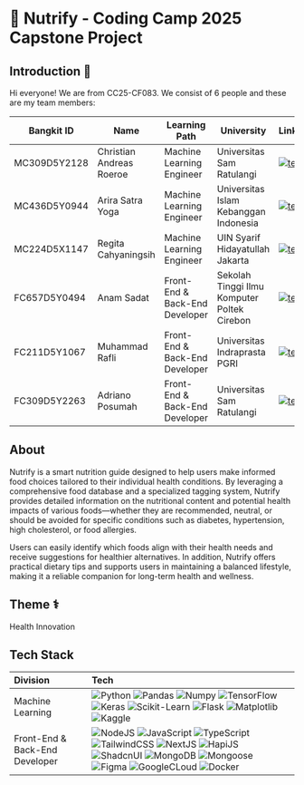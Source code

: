 # 📣 Nutrify - Coding Camp 2025 Capstone Project

## Introduction 👋

Hi everyone! We are from CC25-CF083. We consist of 6 people and these are my team members:

| Bangkit ID   | Name                     | Learning Path                  | University                                  | LinkedIn                                                                                                                                                                   |
| ------------ | ------------------------ | ------------------------------ | ------------------------------------------- | -------------------------------------------------------------------------------------------------------------------------------------------------------------------------- |
| MC309D5Y2128 | Christian Andreas Roeroe | Machine Learning Engineer      | Universitas Sam Ratulangi                   | [![text](https://img.shields.io/badge/LinkedIn-0077B5?style=for-the-badge&logo=linkedin&logoColor=white)](https://www.linkedin.com/in/christian-andreas-roeroe-452429259/) |
| MC436D5Y0944 | Arira Satra Yoga         | Machine Learning Engineer      | Universitas Islam Kebanggan Indonesia       | [![text](https://img.shields.io/badge/LinkedIn-0077B5?style=for-the-badge&logo=linkedin&logoColor=white)](https://www.linkedin.com/in/arsagaa/)                            |
| MC224D5X1147 | Regita Cahyaningsih      | Machine Learning Engineer      | UIN Syarif Hidayatullah Jakarta             | [![text](https://img.shields.io/badge/LinkedIn-0077B5?style=for-the-badge&logo=linkedin&logoColor=white)](https://www.linkedin.com/in/regita-cahyaningsih-461b69227/)      |
| FC657D5Y0494 | Anam Sadat               | Front-End & Back-End Developer | Sekolah Tinggi Ilmu Komputer Poltek Cirebon | [![text](https://img.shields.io/badge/LinkedIn-0077B5?style=for-the-badge&logo=linkedin&logoColor=white)](https://www.linkedin.com/in/anamsadat/)                          |
| FC211D5Y1067 | Muhammad Rafli           | Front-End & Back-End Developer | Universitas Indraprasta PGRI                | [![text](https://img.shields.io/badge/LinkedIn-0077B5?style=for-the-badge&logo=linkedin&logoColor=white)](https://www.linkedin.com/in/mhmmdrafli3/)                        |
| FC309D5Y2263 | Adriano Posumah          | Front-End & Back-End Developer | Universitas Sam Ratulangi                   | [![text](https://img.shields.io/badge/LinkedIn-0077B5?style=for-the-badge&logo=linkedin&logoColor=white)](https://www.linkedin.com/in/adriano-posumah/)                    |

## About

Nutrify is a smart nutrition guide designed to help users make informed food choices tailored to their individual health conditions. By leveraging a comprehensive food database and a specialized tagging system, Nutrify provides detailed information on the nutritional content and potential health impacts of various foods—whether they are recommended, neutral, or should be avoided for specific conditions such as diabetes, hypertension, high cholesterol, or food allergies.

Users can easily identify which foods align with their health needs and receive suggestions for healthier alternatives. In addition, Nutrify offers practical dietary tips and supports users in maintaining a balanced lifestyle, making it a reliable companion for long-term health and wellness.

## Theme ⚕️

Health Innovation

## Tech Stack

| Division                       | Tech                                                                                                                                                                                                                                                                                                                                                                                                                                                                                                                                                                                                                                                                                                                                                                                                                                                                                                                                                                                                                                                                                                                                                                                                                                                                                                                     |
| :----------------------------- | :----------------------------------------------------------------------------------------------------------------------------------------------------------------------------------------------------------------------------------------------------------------------------------------------------------------------------------------------------------------------------------------------------------------------------------------------------------------------------------------------------------------------------------------------------------------------------------------------------------------------------------------------------------------------------------------------------------------------------------------------------------------------------------------------------------------------------------------------------------------------------------------------------------------------------------------------------------------------------------------------------------------------------------------------------------------------------------------------------------------------------------------------------------------------------------------------------------------------------------------------------------------------------------------------------------------------- |
| Machine Learning               | ![Python](https://img.shields.io/badge/python-3670A0?style=for-the-badge&logo=python&logoColor=ffdd54) ![Pandas](https://img.shields.io/badge/pandas-150458?style=for-the-badge&logo=pandas&logoColor=ffffff) ![Numpy](https://img.shields.io/badge/numpy-013243?style=for-the-badge&logo=NumPy&logoColor=ffffff) ![TensorFlow](https://img.shields.io/badge/tensorflow-FF6F00?style=for-the-badge&logo=tensorflow&logoColor=ffffff) ![Keras](https://img.shields.io/badge/keras-D00000?style=for-the-badge&logo=Keras&logoColor=ffffff) ![Scikit-Learn](https://img.shields.io/badge/scikit--learn-F7931E?style=for-the-badge&logo=scikit-learn&logoColor=ffffff) ![Flask](https://img.shields.io/badge/Flask-000000?style=for-the-badge&logo=Flask&logoColor=ffffff) ![Matplotlib](https://img.shields.io/badge/matplotlib-ffffff?style=for-the-badge) ![Kaggle](https://img.shields.io/badge/kaggle-20BEFF?style=for-the-badge&logo=Kaggle&logoColor=ffffff)                                                                                                                                                                                                                                                                                                                                                          |
| Front-End & Back-End Developer | ![NodeJS](https://img.shields.io/badge/node.js-5FA04E?style=for-the-badge&logo=Node.js&logoColor=ffffff) ![JavaScript](https://img.shields.io/badge/javascript-000000?style=for-the-badge&logo=JavaScript&logoColor=yellow) ![TypeScript](https://img.shields.io/badge/typescript-white?style=for-the-badge&logo=TypeScript&logoColor=3178C6) ![TailwindCSS](https://img.shields.io/badge/tailwind--css-06B6D4?style=for-the-badge&logo=TailwindCSS&logoColor=white) ![NextJS](https://img.shields.io/badge/next.js-black?style=for-the-badge&logo=Next.js&logoColor=white) ![HapiJS](https://img.shields.io/badge/hapi.js-333333?style=for-the-badge) ![ShadcnUI](https://img.shields.io/badge/shadcn--ui-white?style=for-the-badge&logo=shadcnui&logoColor=black) ![MongoDB](https://img.shields.io/badge/mongodb-47A248?style=for-the-badge&logo=MongoDB&logoColor=white) ![Mongoose](https://img.shields.io/badge/mongoose-880000?style=for-the-badge&logo=Mongoose&logoColor=white) ![Figma](https://img.shields.io/badge/figma-F24E1E?style=for-the-badge&logo=Figma&logoColor=white) ![GoogleCLoud](https://img.shields.io/badge/google--cloud-4285F4?style=for-the-badge&logo=GoogleCloud&logoColor=white) ![Docker](https://img.shields.io/badge/docker-2496ED?style=for-the-badge&logo=Docker&logoColor=white) |
